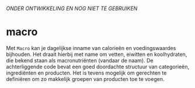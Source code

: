 *ONDER ONTWIKKELING EN NOG NIET TE GEBRUIKEN*

# macro
Met `Macro` kan je dagelijkse inname van calorieën en voedingswaardes bijhouden. Het draait hierbij met name om vetten, eiwitten en koolhydraten, die bekend staan als macronutriënten (vandaar de naam). De achterliggende code bevat een goed doordachte structuur van categorieën, ingrediënten en producten. Het is tevens mogelijk om gerechten te definiëren om zo makkelijk groepen van producten toe te voegen.

